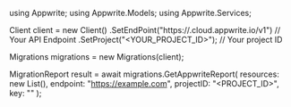 using Appwrite;
using Appwrite.Models;
using Appwrite.Services;

Client client = new Client()
    .SetEndPoint("https://<REGION>.cloud.appwrite.io/v1") // Your API Endpoint
    .SetProject("<YOUR_PROJECT_ID>"); // Your project ID

Migrations migrations = new Migrations(client);

MigrationReport result = await migrations.GetAppwriteReport(
    resources: new List<string>(),
    endpoint: "https://example.com",
    projectID: "<PROJECT_ID>",
    key: "<KEY>"
);